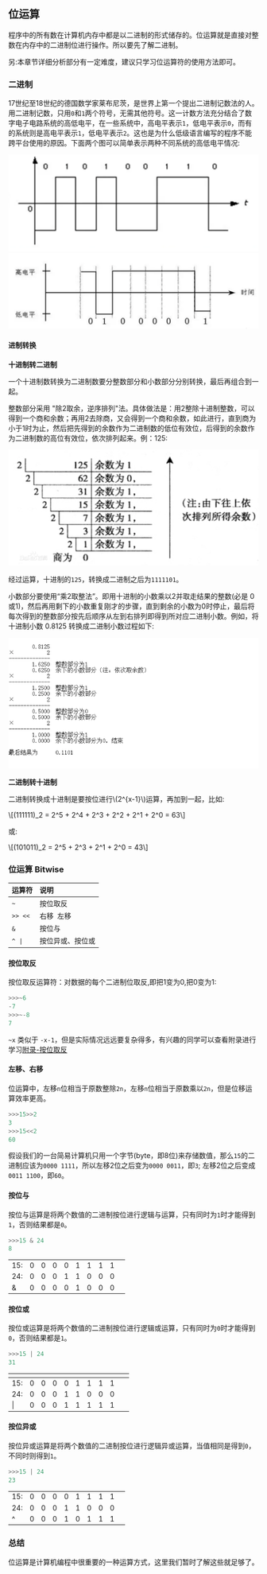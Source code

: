 ## 位运算

程序中的所有数在计算机内存中都是以二进制的形式储存的。位运算就是直接对整数在内存中的二进制位进行操作。所以要先了解二进制。

另:本章节详细分析部分有一定难度，建议只学习位运算符的使用方法即可。

### 二进制

17世纪至18世纪的德国数学家莱布尼茨，是世界上第一个提出二进制记数法的人。用二进制记数，只用`0`和`1`两个符号，无需其他符号。这一计数方法充分结合了数字电子电路系统的高低电平，在一些系统中，高电平表示`1`，低电平表示`0`，而有的系统则是高电平表示`1`，低电平表示`2`。这也是为什么低级语言编写的程序不能跨平台使用的原因。下面两个图可以简单表示两种不同系统的高低电平情况:

![高电平1，低电平0](./images/high-low%20level1.png)
![高电平0，低电平1](./images/high-low%20level2.png)


#### 进制转换

**十进制转二进制**

一个十进制数转换为二进制数要分整数部分和小数部分分别转换，最后再组合到一起。

整数部分采用 "除2取余，逆序排列"法。具体做法是：用2整除十进制整数，可以得到一个商和余数；再用2去除商，又会得到一个商和余数，如此进行，直到商为小于1时为止，然后把先得到的余数作为二进制数的低位有效位，后得到的余数作为二进制数的高位有效位，依次排列起来。例：125:

![Integer to Binary](./images/integertobinary.webp)

经过运算，十进制的`125`，转换成二进制之后为`1111101`。

小数部分要使用“乘2取整法”。即用十进制的小数乘以2并取走结果的整数(必是 0或1)，然后再用剩下的小数重复刚才的步骤，直到剩余的小数为0时停止，最后将每次得到的整数部分按先后顺序从左到右排列即得到所对应二进制小数。例如，将十进制小数 0.8125 转换成二进制小数过程如下:

![Float to Binary](./images/floattobinary.webp)

**二进制转十进制**

二进制转换成十进制是要按位进行\\(2^{x-1}\\)运算，再加到一起，比如:

\\[(111111)_2 = 2^5 + 2^4 + 2^3 + 2^2 + 2^1 + 2^0 = 63\\]

或:

\\[(101011)_2 = 2^5 + 2^3 + 2^1 + 2^0 = 43\\]

### 位运算 Bitwise

<table><thead><tr><th align="left">运算符</th><th align="left">说明</th></tr></thead><tbody>
<tr><td align="left"><code>~</code></td><td align="left">按位取反</td></tr>
<tr><td align="left"><code>>></code>&nbsp;&nbsp;<code><<</code></td><td align="left">右移&nbsp;&nbsp;左移</td></tr>
<tr><td align="left"><code>&amp;</code></td><td align="left">按位与</td></tr>
<tr><td align="left"><code>^</code>&nbsp;&nbsp;<code>|</code></td><td align="left">按位异或、按位或</td></tr>
</tbody></table>

#### 按位取反

按位取反运算符：对数据的每个二进制位取反,即把1变为0,把0变为1:

```Python
>>>~6
-7
>>>~-8
7
```

`~x` 类似于 `-x-1`，但是实际情况远远要复杂得多，有兴趣的同学可以查看附录进行学习[附录-按位取反](../附录/appendix.md#按位取反)


#### 左移、右移

位运算中，左移`n`位相当于原数整除`2n`，左移`n`位相当于原数乘以`2n`，但是位移运算效率更高。

```Python
>>>15>>2
3
>>>15<<2
60
```

假设我们的一台简易计算机只用一个字节(byte，即8位)来存储数值，那么`15`的二进制应该为`0000 1111`，所以左移2位之后变为`0000 0011`，即`3`; 左移2位之后变成`0011 1100`，即`60`。


#### 按位与

按位与运算是将两个数值的二进制按位进行逻辑与运算，只有同时为`1`时才能得到`1`，否则结果都是`0`。

```Python
>>>15 & 24
8
```

|||||||||||
|---|---|---|---|---|---|---|---|---|---|
|15: |0|0|0|0|1|1|1|1|
|24: |0|0|0|1|1|0|0|0|
|&|0|0|0|0|1|0|0|0|


#### 按位或

按位或运算是将两个数值的二进制按位进行逻辑或运算，只有同时为`0`时才能得到`0`，否则结果都是`1`。

```Python
>>>15 | 24
31
```

<table><thead><tr><th></th><th></th><th></th>
<th></th>
<th></th>
<th></th>
<th></th>
<th></th>
<th></th></tr></thead><tbody>
<tr><td>15:</td>
<td>0</td>
<td>0</td>
<td>0</td>
<td>0</td>
<td>1</td>
<td>1</td>
<td>1</td>
<td>1&nbsp;&nbsp;&nbsp;&nbsp;&nbsp;&nbsp;</td>
</tr>
<tr><td>24:</td>
<td>0</td>
<td>0</td>
<td>0</td>
<td>1</td>
<td>1</td>
<td>0</td>
<td>0</td>
<td>0</td>
</tr>
<tr><td>|</td>
<td>0</td>
<td>0</td>
<td>0</td>
<td>1</td>
<td>1</td>
<td>1</td>
<td>1</td>
<td>1</td>
</tr>
</tbody></table>

#### 按位异或

按位异或运算是将两个数值的二进制按位进行逻辑异或运算，当值相同是得到`0`，不同时则得到`1`。

```Python
>>>15 | 24
23
```

|||||||||||
|---|---|---|---|---|---|---|---|---|---|
|15: |0|0|0|0|1|1|1|1|
|24: |0|0|0|1|1|0|0|0|
|^|0|0|0|1|0|1|1|1|


### 总结

位运算是计算机编程中很重要的一种运算方式，这里我们暂时了解这些就足够了。